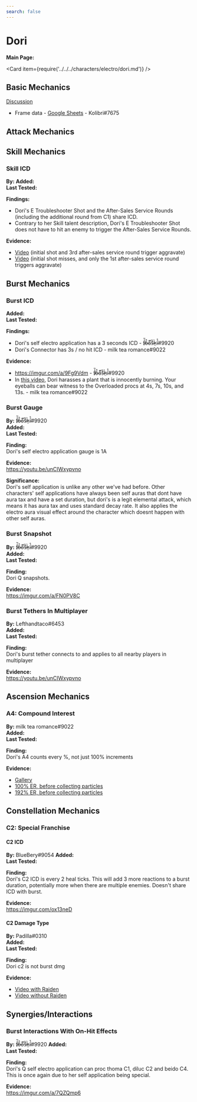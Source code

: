 ```yaml
---
search: false
---
```


# Dori

**Main Page:**

<Card item={require('../../../characters/electro/dori.md')} />

## Basic Mechanics

[Discussion](https://tickets.deeznuts.moe/transcripts/dori-basic-mechanics)  

* Frame data - [Google Sheets](https://docs.google.com/spreadsheets/d/1F7mZ269IdPtu0JogHnnUdewG11g2rq3-2KWj5m2BbBY/edit?usp=sharing) - Kolibri\#7675
 
## Attack Mechanics

## Skill Mechanics

### Skill ICD

**By:** 
**Added:** <Version date="2022-09-24">  
**Last Tested:**  <Version date="2022-09-24">  
  
**Findings:**  
- Dori's E Troubleshooter Shot and the After-Sales Service Rounds (including the additional round from C1) share ICD.  
- Contrary to her Skill talent description, Dori's E Troubleshooter Shot does not have to hit an enemy to trigger the After-Sales Service Rounds.  

**Evidence:**  
- [Video](https://youtu.be/ME_gbRu36zc) (initial shot and 3rd after-sales service round trigger aggravate)  
- [Video](https://youtu.be/MfBSVHkc4Jk) (initial shot misses, and only the 1st after-sales service round triggers aggravate)  

## Burst Mechanics

### Burst ICD

**Added:** <Version date="2022-09-09">  
**Last Tested:**  <Version date="2022-09-09">  
  
**Findings:**  
- Dori's self electro application has a 3 seconds ICD - f̸̒͂ỏ̶̂o̵͌̚s̶͊̏h̷̤̀ḯ̴̊\#9920  
- Dori's Connector has 3s / no hit ICD - milk tea romance#9022  

**Evidence:**  
- https://imgur.com/a/9Fg9Vdm - f̸̒͂ỏ̶̂o̵͌̚s̶͊̏h̷̤̀ḯ̴̊\#9920  
- In [this video](https://www.youtube.com/watch?v=90eJ9s2GJh4), Dori harasses a plant that is innocently burning. Your eyeballs can bear witness to the Overloaded procs at 4s, 7s, 10s, and 13s. - milk tea romance#9022  

### Burst Gauge  
**By:** f̸̒͂ỏ̶̂o̵͌̚s̶͊̏h̷̤̀ḯ̴̊\#9920  
**Added:** <Version date="2022-09-09">  
**Last Tested:**  <Version date="2022-09-09">  
  
**Finding:**  
Dori's self electro application gauge is 1A  

**Evidence:**  
https://youtu.be/unCIWxypvno  

**Significance:**  
Dori's self application is unlike any other we've had before. Other characters' self applications have always been self auras that dont have aura tax and have a set duration, but dori's is a legit elemental attack, which means it has aura tax and uses standard decay rate. It also applies the electro aura visual effect around the character which doesnt happen with other self auras.  

### Burst Snapshot  

**By:** f̸̒͂ỏ̶̂o̵͌̚s̶͊̏h̷̤̀ḯ̴̊\#9920  
**Added:** <Version date="2022-09-11">  
**Last Tested:**  <Version date="2022-09-11">  
  
**Finding:**  
Dori Q snapshots.  

**Evidence:**  
https://imgur.com/a/FN0PV8C  


### Burst Tethers In Multiplayer

**By:** Lefthandtaco\#6453  
**Added:** <Version date="2022-10-13">  
**Last Tested:**  <Version date="2022-10-13">  
  
**Finding:**  
Dori's burst tether connects to and applies to all nearby players in multiplayer  

**Evidence:**  
https://youtu.be/unCIWxypvno  

## Ascension Mechanics

### A4: Compound Interest  

**By:** milk tea romance\#9022  
**Added:** <Version date="2022-09-10">  
**Last Tested:** <Version date="2022-09-10">  
  
**Finding:**  
Dori's A4 counts every %, not just 100% increments  

**Evidence:**  
- [Gallery](https://imgur.com/a/6MD1ZYr)  
- [100% ER, before collecting particles](https://imgur.com/Cd3Y4c7)  
- [192% ER, before collecting particles](https://imgur.com/kgtoTYU)  

## Constellation Mechanics

### C2: Special Franchise

#### C2 ICD

**By:** BlueBery\#9054
**Added:** <Version date="2022-10-09">  
**Last Tested:**  <Version date="2022-10-09">  
  
**Finding:**  
Dori's C2 ICD is every 2 heal ticks. This will add 3 more reactions to a burst duration, potentially more when there are multiple enemies. Doesn't share ICD with burst.  

**Evidence:**  
https://imgur.com/ox13neD 


#### C2 Damage Type

**By:** Padilla\#0310  
**Added:** <Version date="2022-09-11">  
**Last Tested:**  <Version date="2022-09-11">  
  
**Finding:**  
Dori c2 is not burst dmg

**Evidence:**  
- [Video with Raiden](https://youtu.be/quFw_jShu1I)  
- [Video without Raiden](https://youtu.be/4fUxEFPbxOk)  

## Synergies/Interactions

### Burst Interactions With On-Hit Effects  

**By:** f̸̒͂ỏ̶̂o̵͌̚s̶͊̏h̷̤̀ḯ̴̊\#9920
**Added:** <Version date="2022-09-18">  
**Last Tested:**  <Version date="2022-09-18">  
  
**Finding:**  
Dori's Q self electro application can proc thoma C1, diluc C2 and beido C4. This is once again due to her self application being special.

**Evidence:**  
https://imgur.com/a/7QZQmp6  
